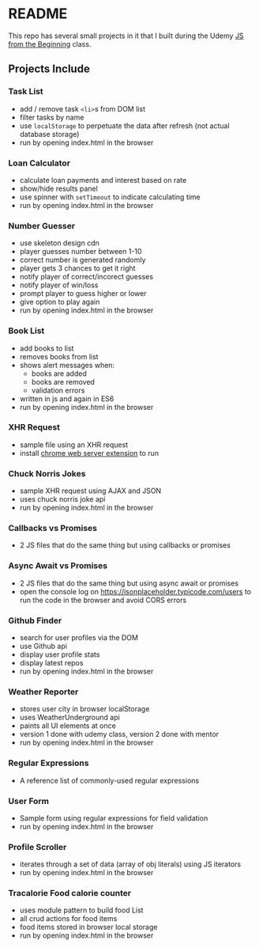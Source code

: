 # README

This repo has several small projects in it that I built during the Udemy [JS from the Beginning](https://www.udemy.com/modern-javascript-from-the-beginning/) class.


## Projects Include

### Task List

- add / remove task `<li>`s from DOM list
- filter tasks by name
- use `localStorage` to perpetuate the data after refresh (not actual database storage)
- run by opening index.html in the browser

### Loan Calculator

- calculate loan payments and interest based on rate
- show/hide results panel
- use spinner with `setTimeout` to indicate calculating time
- run by opening index.html in the browser

### Number Guesser

- use skeleton design cdn
- player guesses number between 1-10
- correct number is generated randomly
- player gets 3 chances to get it right
- notify player of correct/incorect guesses
- notify player of win/loss
- prompt player to guess higher or lower
- give option to play again
- run by opening index.html in the browser

### Book List

- add books to list
- removes books from list
- shows alert messages when:
  - books are added
  - books are removed
  - validation errors
- written in js and again in ES6
- run by opening index.html in the browser

### XHR Request

- sample file using an XHR request
- install [chrome web server extension](https://chrome.google.com/webstore/detail/web-server-for-chrome/ofhbbkphhbklhfoeikjpcbhemlocgigb?hl=en) to run

### Chuck Norris Jokes

- sample XHR request using AJAX and JSON
- uses chuck norris joke api
- run by opening index.html in the browser

### Callbacks vs Promises

- 2 JS files that do the same thing but using callbacks or promises

### Async Await vs Promises

- 2 JS files that do the same thing but using async await or promises
- open the console log on https://jsonplaceholder.typicode.com/users to run the code in the browser and avoid CORS errors

### Github Finder

- search for user profiles via the DOM
- use Github api
- display user profile stats
- display latest repos
- run by opening index.html in the browser

### Weather Reporter

- stores user city in browser localStorage
- uses WeatherUnderground api
- paints all UI elements at once
- version 1 done with udemy class, version 2 done with mentor
- run by opening index.html in the browser

### Regular Expressions

- A reference list of commonly-used regular expressions

### User Form

- Sample form using regular expressions for field validation
- run by opening index.html in the browser

### Profile Scroller

- iterates through a set of data (array of obj literals) using JS iterators
- run by opening index.html in the browser

### Tracalorie Food calorie counter

- uses module pattern to build food List
- all crud actions for food items
- food items stored in browser local storage
- run by opening index.html in the browser
